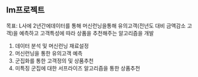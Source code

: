## lm프로젝트

 목표: L사에 2년간에데이터를 통해 머신런닝을통해 유의고객(전년도 대비 금액감소 고객)을 예측하고 고객특성에 따라 상품을 추천해주는 알고리즘을 개발 
 1. 데이터 분석 및 머신런닝 재료설정
 2. 머신런닝을 통한 유의고객 예측
 3. 군집화를 통한 고객정의 및 상품추천
 4. 미특징 군집에 대한 서프라이즈 알고리즘을 통한 상품추천  
